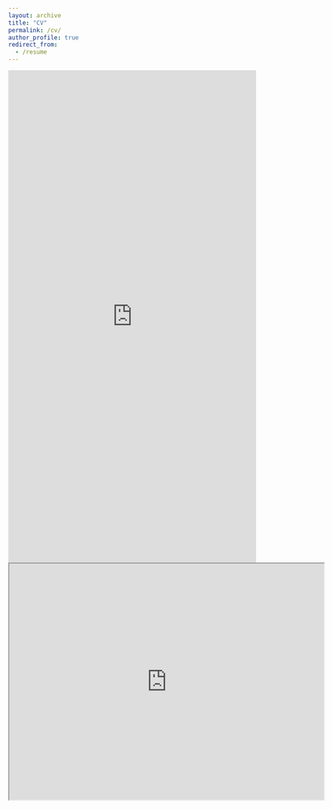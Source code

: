 ```yaml
---
layout: archive
title: "CV"
permalink: /cv/
author_profile: true
redirect_from:
  - /resume
---
```


<embed src="https://alcatrazxlr8.github.io/files/Saransh_Resume.pdf" type="application/pdf" width="100%" height="1000" />

<iframe src="https://drive.google.com/file/d/1NfKCcgxe1SY8diFSQNafE1CrztYaTnv6/preview" width="640" height="480" allow="autoplay"></iframe>